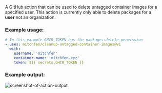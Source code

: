 A GitHub action that can be used to delete untagged container images for a specified user. This action is currently only able to delete packages for a **user** not an organization.

### Example usage:
```yaml
# In this example GHCR_TOKEN has the packages:delete permission
- uses: mitchfen/cleanup-untagged-container-images@v1
  with:
    username: 'mitchfen'
    container-name: 'mitchfen.xyz'
    token: ${{ secrets.GHCR_TOKEN }}
```

### Example output:
![screenshot-of-action-output](./screenshots/cleanupUntaggedImages.png)

